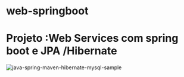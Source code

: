 # web-springboot

# Projeto :Web Services com spring boot e JPA /Hibernate 



![java-spring-maven-hibernate-mysql-sample](https://user-images.githubusercontent.com/98924684/222532602-439a0d8a-e701-42a1-8c3c-79a6d093fc1c.png)
